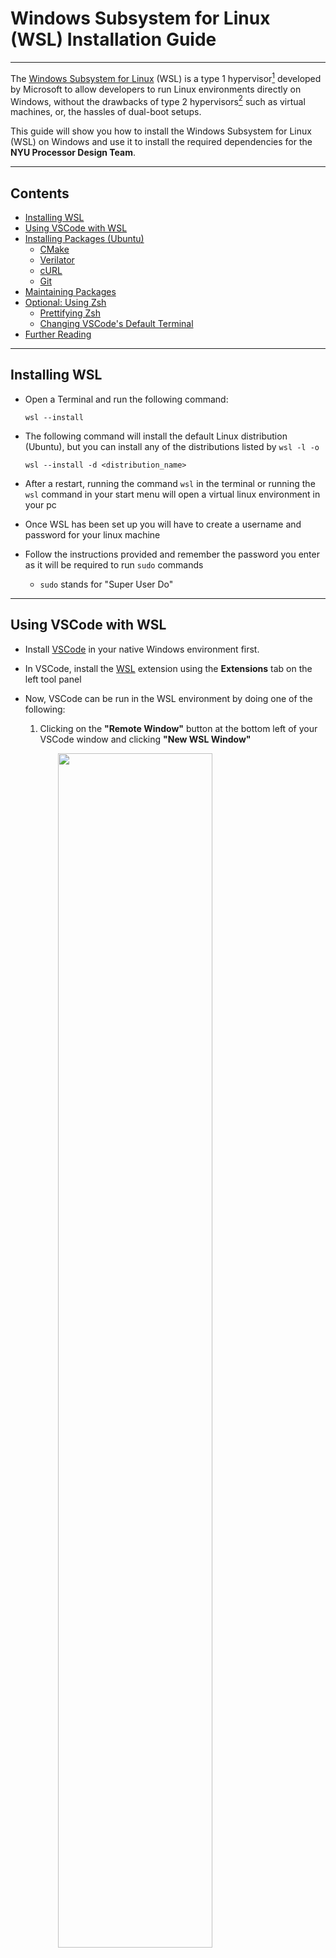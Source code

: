 # Windows Subsystem for Linux (WSL) Installation Guide

---

The [Windows Subsystem for Linux](https://learn.microsoft.com/en-us/windows/wsl/about)
(WSL) is a type 1 hypervisor[^hypervisor] developed by Microsoft to allow
developers to run Linux environments directly on Windows, without the drawbacks of type 2 hypervisors[^hypervisor] such as virtual machines, or, the
hassles of dual-boot setups.

This guide will show you how to install the Windows Subsystem for Linux (WSL) 
on Windows and use it to install the required dependencies for the **NYU 
Processor Design Team**.

---

## Contents
- [Installing WSL](#installing-wsl)
- [Using VSCode with WSL](#using-vscode-with-wsl)
- [Installing Packages (Ubuntu)](#installing-packages-ubuntu)
  - [CMake](#cmake)
  - [Verilator](#verilator)
  - [cURL](#curl)
  - [Git](#git)
- [Maintaining Packages](#maintaining-packages)
- [Optional: Using Zsh](#optional-using-zsh)
  - [Prettifying Zsh](#prettifying-zsh)
  - [Changing VSCode's Default Terminal](#changing-vscodes-default-terminal)
- [Further Reading](#further-reading)

---

## Installing WSL

- Open a Terminal and run the following command:
  ```console
  wsl --install
  ```

- The following command will install the default Linux distribution (Ubuntu),
  but you can install any of the distributions listed by `wsl -l -o`
  ```console
  wsl --install -d <distribution_name>
  ```

- After a restart, running the command `wsl` in the terminal or running the 
  `wsl` command in your start menu will open a virtual linux environment in 
  your pc

- Once WSL has been set up you will have to create a username and password for
   your linux machine
   
- Follow the instructions provided and remember the password you enter as it 
  will be required to run `sudo` commands
  - `sudo` stands for "Super User Do"

---

## Using VSCode with WSL
- Install [VSCode](https://code.visualstudio.com/) in your native Windows
  environment first.

- In VSCode, install the [WSL](https://marketplace.visualstudio.com/items?itemName=ms-vscode-remote.remote-wsl) 
  extension using the **Extensions** tab on the left tool panel

- Now, VSCode can be run in the WSL environment by doing one of the following:
  1. Clicking on the **"Remote Window"** button at the bottom left of your 
     VSCode window and clicking **"New WSL Window"**
<img src="/images/wsl/code1.png" width="70%" style="margin-left: auto; margin-right: auto; display: block;"/>
  2. Pressing <kbd>F1</kbd> or <kbd>Control</kbd>+<kbd>Shift</kbd>+<kbd>P</kbd>
     to open the command palette and selecting ```WSL: New WSL Window```

---

## Upgrading the Ubuntu Version
By default, WSL only has [LTS](https://wiki.ubuntu.com/LTS) (Long-term support) versions available. This doesn't work for us because we want to use more up to date packages that are only available in more recent versions.

- The first step is to switch from the LTS branch to the normal Ubuntu branch
  ```console
  sudo sed 's/lts/normal/g' /etc/update-manager/release-upgrades
  ```
- Next, the package sources need to be pointed to lunar instead of jammy.
  ```console
  sudo sed -i `s/jammy/lunar/g` /etc/apt/sources.list
  ```
- Once the sources are updated, the existing packages must be upgraded to the new version. This can take several minutes to complete.
  ```
  sudo apt update
  sudo apt upgrade
  sudo apt dist-upgrade
  ```
### Troubleshooting

- If the second sed command fails, you might want to open sources.list and see a line like this `deb http://archive.ubuntu.com/ubuntu/ jammy main restricted`. If instead of jammy, it says `focal` or `bionic`, switch `s/jammy/lunar/g` to `s/focal/lunar/g` (or bionic if you are using that).
## Installing Packages (Ubuntu)
- The installation command for Ubuntu is
  ```console
  sudo apt install <package name>
  ```
  - This will search for the specified package in the APT registry
    and install it in your system.
  - You can list multiple package names in one command, for example:
    ```console
    sudo apt install cmake verilator clang-format
    ```

### CMake
Unfortunately, APT doesn't have the latest version of CMake, so we must use
this alternative[^cmake].
- #### Uninstall existing CMake Versions
  ```console
  sudo apt remove --purge --auto-remove cmake
  ```
- #### Preparing for Installation
  ```console
  sudo apt update && \
  sudo apt install -y software-properties-common lsb-release && \
  sudo apt clean all
  ```
- #### Obtain a copy of kitware's signing key
  ```console
  wget -O - https://apt.kitware.com/keys/kitware-archive-latest.asc 2>/dev/null | gpg --dearmor - | sudo tee /etc/apt/trusted.gpg.d/kitware.gpg >/dev/null
  ```
- #### Add kitware's reposity to sources list
  ```console
  sudo apt-add-repository "deb https://apt.kitware.com/ubuntu/ $(lsb_release -cs) main"
  ```
- #### Optionally, installing kitware-archive keyring package to keep Kitware's keyring up to date
  ```console 
  sudo apt update
  sudo apt install kitware-archive-keyring
  sudo rm /etc/apt/trusted.gpg.d/kitware.gpg
  ```
- #### If running `sudo apt update` gets the following error:
  ```console
  Err:7 https://apt.kitware.com/ubuntu bionic InRelease
  The following signatures couldn't be verified because the public key is not available: NO_PUBKEY 6AF7F09730B3F0A4
  Fetched 11.0 kB in 1s (7552 B/s)
  ```
  Copy the public key `6AF7F09730B3F0A4` and run this command:
  ```console
  sudo apt-key adv --keyserver keyserver.ubuntu.com --recv-keys 6AF7F09730B3F0A4
  ```
- #### Finally, update and install the `cmake` package
  ```console
  sudo apt update
  sudo apt install cmake
  ```
### Verilator  
```console
sudo apt install verilator
```
### cURL
```console
sudo apt install curl
```
### Git
```console
sudo apt install git
```
- Then follow the [Getting Started With Git](../notebooks/02_git.md) tutorial
  to configure git

---

## Maintaining Packages
- To update APT and package definitions, run the following
  ```console
  sudo apt update
  ```
  - `update` fetches the latest information of the installed packages

- Upgrade everything
  ```console
  sudo apt upgrade -y
  ```
  - `upgrade` will upgrade them if newer versions have been released
  - the `-y` flag simply tells APT that it has permission to upgrade everything
    and doesn't have to ask you to say "yes" to each upgrade

- Uninstall a packages
  ```console
  sudo apt remove <package name>
  ```

---

## Optional: Using Zsh
- Ubuntu's default shell is the Bourne-again shell (Bash)

- Z-shell (Zsh) is a Unix shell built on top of BASH

- Zsh includes more features and is the default shell on other popular Linux
  distros such as Arch Linux

- To replace Bash as Ubuntu's default shell, first install zsh:
  ```console
  sudo apt install zsh
  ```

- Change login shell to Zsh
  ```console
  chsh -s $(which zsh)
  ```
  - [`chsh`](https://linux.die.net/man/1/chsh) changes your login shell
  - The `-s` flag specifies the login shell
  - The `$()` syntax tells the shell to interpret everything between the 
    parentheses as a command
  - `which` identifies the location for various executables and prints the full
    path of the executables; in this case, we want the path for `zsh`

- Log out and log back in for the change to take effect

### Prettifying Zsh
- The default Zsh appearance is, for the lack of better words, hideous, 
  unpleasant, and unsightly

- To fix this, many open-source frameworks have been created to create themes
  for Zsh terminals

- [Oh My Zsh](https://ohmyz.sh/) is the most popular Zsh theme framework
  - **Sidetrack:** [Fun story](https://medium.com/free-code-camp/d-oh-my-zsh-af99ca54212c) 
    about the ideation of Oh my Zsh, written by the creator, Robby Russel

- Not only does it make Zsh much more pleasant to look at, it also provides
  useful and important information such as your current working directory,
  git branch, git status, etc.

- To install Oh My Zsh, use the following command
  ```console
  sh -c "$(curl -fsSL https://raw.githubusercontent.com/ohmyzsh/ohmyzsh/master/tools/install.sh)"
  ```

- To change the theme of your terminal, you can run the command `nano ~/.zshrc`
  and change the line `ZHS_THEME="robbyrussell"` to any of the available themes listed [here](https://github.com/ohmyzsh/ohmyzsh/wiki/Themes)
  - The `.zshrc` file is a special run-command file that contains configurations 
    for your zsh terminal session
  - It exists on your home directory as a hidden file, hence the `~` and `.` beginning
  - It is executed when you log in

### Changing VSCode's Default Terminal
- To change VSCode's default terminal, press <kbd>F1</kbd> or <kbd>Control</kbd>+
<kbd>Shift</kbd>+<kbd>P</kbd> to open up the command palette 

- Search for `Terminal: Select Default Shell` and select `zsh`

- Now every time you open a terminal in WSL, VSCode will open a zsh terminal

---

## Further Reading
- Microsoft's [excellent documentation](https://learn.microsoft.com/en-us/windows/wsl/)
  for WSL

- VSCode's [excellent documentation](https://code.visualstudio.com/docs/remote/wsl)
  on developing in WSL

- Ubuntu's [documentation](https://ubuntu.com/wsl) about Ubuntu on WSL

- TroubleChute's [documentation](https://hub.tcno.co/linux/tips/update-23-04/) on how to update Ubuntu from one release to another.
---

[^hypervisor]: A [hypervisor](https://www.vmware.com/topics/glossary/content/hypervisor.html?resource=cat-1299087558#cat-1299087558) 
is software that runs and monitors virtual machines   

[^cmake]: Summarized from [this Stack Exchange question](https://askubuntu.com/questions/355565/how-do-i-install-the-latest-version-of-cmake-from-the-command-line)